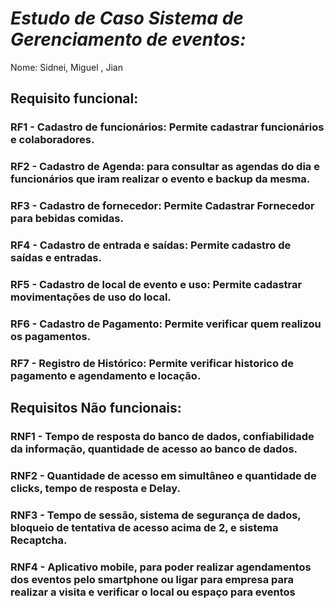 # ***Estudo de Caso  Sistema de Gerenciamento de eventos:***

Nome: Sidnei, Miguel , Jian

## Requisito funcional:

### RF1 - **Cadastro de funcionários:** Permite cadastrar funcionários e colaboradores.

### RF2 - **Cadastro de Agenda:** para consultar as agendas do dia e funcionários que iram realizar o evento e backup da mesma.

### RF3 - **Cadastro de fornecedor:** Permite Cadastrar Fornecedor para bebidas comidas.

### RF4 - **Cadastro  de entrada e saídas:** Permite cadastro de saídas e entradas.

### RF5 - **Cadastro de local de evento e uso:** Permite cadastrar movimentações de uso do local.

### RF6 - Cadastro de Pagamento:  Permite verificar quem realizou os pagamentos.

### RF7 - Registro de Histórico: Permite verificar historico de pagamento e agendamento e locação.

## Requisitos Não funcionais:

### RNF1 - Tempo de resposta do banco de dados, confiabilidade da informação, quantidade de acesso ao banco de dados.

### RNF2 - Quantidade de acesso em simultâneo e quantidade de clicks, tempo de resposta e Delay.

### RNF3 - Tempo de sessão, sistema de segurança de dados, bloqueio de tentativa de acesso acima de 2, e sistema Recaptcha.

### RNF4 - Aplicativo mobile, para poder realizar agendamentos dos eventos pelo smartphone ou ligar para empresa para realizar a visita e verificar o local ou espaço para eventos
